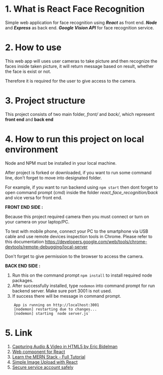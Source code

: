 # 1. What is React Face Recognition
Simple web application for face recognition using ***React*** as front end. ***Node*** and ***Express*** as back end.
***Google Vision API*** for face recognition service.

# 2. How to use
This web app will uses user cameras to take picture and then recognize the faces inside taken picture, it will return message
based on result, whether the face is exist or not.

Therefore it is required for the user to give access to the camera. 

# 3. Project structure
This project consists of two main folder, _front/_ and _back/_, which represent **front end** and **back end**

# 4. How to run this project on local environment
Node and NPM must be installed in your local machine.

After project is forked or downloaded, if you want to run some command line, don't forget to move into designated folder.

For example, if you want to run backend using ```npm start``` then dont forget to open command prompt (cmd) inside the folder
_react_face_recognition/back_ and vice versa for front end.


**FRONT END SIDE :**

Because this project required camera then you must connect or turn on your camera on your laptop/PC.

To test with mobile phone, connect your PC to the smartphone via USB cable and use remote devices inspection tools in Chrome.
Please refer to this documentation https://developers.google.com/web/tools/chrome-devtools/remote-debugging/local-server

Don't forget to give permission to the browser to access the camera.


**BACK END SIDE :**
1. Run this on the command prompt ```npm install``` to install required node packages.
2. After successfully installed, type ```nodemon``` into command prompt for run backend server. Make sure port 3001 is not used. 
3. If success there will be message in command prompt.
```
    App is running on http://localhost:3001
    [nodemon] restarting due to changes...
    [nodemon] starting `node server.js`
```

# 5. Link
1. [Capturing Audio & Video in HTML5 by Eric Bidelman](https://www.html5rocks.com/en/tutorials/getusermedia/intro/)
2. [Web component for React](https://www.npmjs.com/package/react-webcam)
3. [Learn the MERN Stack - Full Tutorial](https://www.youtube.com/watch?v=7CqJlxBYj-M)
4. [Simple Image Upload with React](https://codeburst.io/react-image-upload-with-kittens-cc96430eaece)
5. [Secure service account safely](https://stackoverflow.com/questions/48602546/google-cloud-functions-how-to-securely-store-service-account-private-key-when)